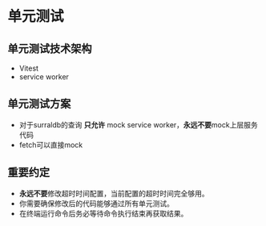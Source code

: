 # 单元测试
## 单元测试技术架构
- Vitest
- service worker

## 单元测试方案
- 对于surraldb的查询 **只允许** mock service worker，**永远不要**mock上层服务代码
- fetch可以直接mock

## 重要约定
- **永远不要**修改超时时间配置，当前配置的超时时间完全够用。
- 你需要确保修改后的代码能够通过所有单元测试。
- 在终端运行命令后务必等待命令执行结束再获取结果。